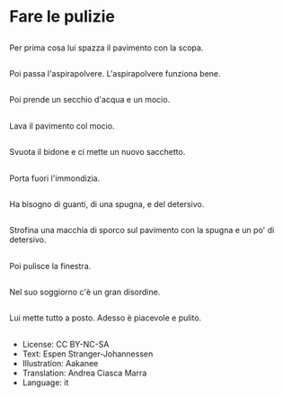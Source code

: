 # Fare le pulizie

##
Per prima cosa lui spazza il pavimento con la scopa.

##
Poi passa l'aspirapolvere. L'aspirapolvere funziona bene.

##
Poi prende un secchio d'acqua e un mocio.

##
Lava il pavimento col mocio.

##
Svuota il bidone e ci mette un nuovo sacchetto.

##
Porta fuori l'immondizia.

##
Ha bisogno di guanti, di una spugna, e del detersivo.

##
Strofina una macchia di sporco sul pavimento con la spugna e un po' di detersivo.

##
Poi pulisce la finestra.

##
Nel suo soggiorno c'è un gran disordine.

##
Lui mette tutto a posto. Adesso è piacevole e pulito.

##
* License: CC BY-NC-SA
* Text: Espen Stranger-Johannessen
* Illustration: Aakanee
* Translation: Andrea Ciasca Marra
* Language: it

